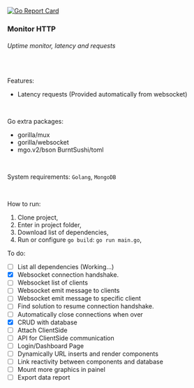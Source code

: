 [![Go Report Card](https://goreportcard.com/badge/github.com/Nardier/MonitorStatusHTTP)](https://goreportcard.com/report/github.com/Nardier/MonitorStatusHTTP)

### Monitor HTTP

###### Uptime monitor, latency and requests

<br />

Features:
- Latency requests (Provided automatically from websocket)

<br />

Go extra packages:
- gorilla/mux
- gorilla/websocket
- mgo.v2/bson
BurntSushi/toml

<br />

System requirements:
    `Golang`, `MongoDB`
    
<br />
    
How to run:
  1. Clone project,
  2. Enter in project folder,
  2. Download list of dependencies,
  4. Run or configure `go build`: ```go run main.go```,


To do:
- [ ] List all dependencies (Working...)
- [x] Websocket connection handshake.
- [ ] Websocket list of clients 
- [ ] Websocket emit message to clients
- [ ] Websocket emit message to specific client
- [ ] Find solution to resume connection handshake.
- [ ] Automatically close connections when over
- [x] CRUD with database
- [ ] Attach ClientSide 
- [ ] API for ClientSide communication
- [ ] Login/Dashboard Page
- [ ] Dynamically URL inserts and render components
- [ ] Link reactivity between components and database
- [ ] Mount more graphics in painel
- [ ] Export data report